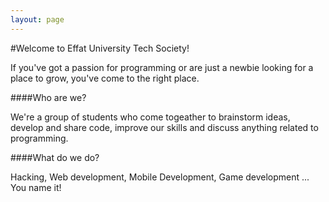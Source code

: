```yaml
---
layout: page
---
```

#Welcome to Effat University Tech Society!


<p> If you've got a passion for programming or are just a newbie looking for a place to grow, you've come to the right place. </p>

####Who are we? 

We're a group of students who come togeather to brainstorm ideas, develop and share code, improve our skills and discuss anything related to programming.

####What do we do?

Hacking, Web development, Mobile Development, Game development ... You name it!

